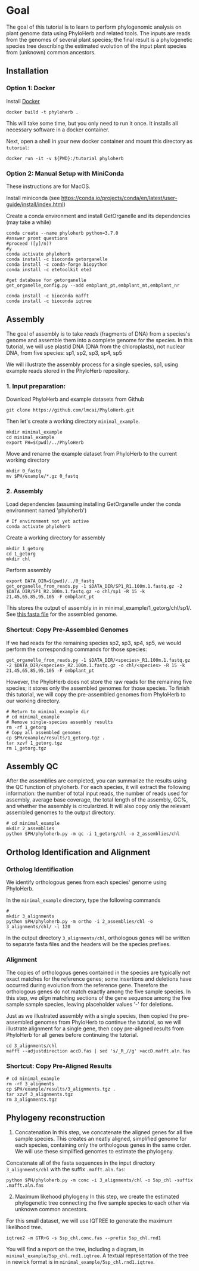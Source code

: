 # Goal
The goal of this tutorial is to learn to perform phylogenomic analysis on plant genome data using PhyloHerb and related tools. The inputs are reads from the genomes of several plant species; the final result is a phylogenetic species tree describing the estimated evolution of the input plant species from (unknown) common ancestors.

## Installation
### Option 1: Docker
Install [Docker](https://docs.docker.com/get-started/get-docker/)
```
docker build -t phyloherb .
```
This will take some time, but you only need to run it once. It installs all necessary software in a docker container.

Next, open a shell in your new docker container and mount this directory as `tutorial`:
```
docker run -it -v ${PWD}:/tutorial phyloherb
```

### Option 2: Manual Setup with MiniConda
These instructions are for MacOS.

Install miniconda (see https://conda.io/projects/conda/en/latest/user-guide/install/index.html)

Create a conda environment and install GetOrganelle and its dependencies (may take a while)
```
conda create --name phyloherb python=3.7.0
#answer promt questions 
#proceed ([y]/n)?
#y
conda activate phyloherb
conda install -c bioconda getorganelle
conda install -c conda-forge biopython
conda install -c etetoolkit ete3

#get database for getorganelle
get_organelle_config.py --add embplant_pt,embplant_mt,embplant_nr

conda install -c bioconda mafft
conda install -c bioconda iqtree
```

## Assembly
The goal of assembly is to take *reads* (fragments of DNA) from a species's genome and assemble them into a complete genome for the species. In this tutorial, we will use plastid DNA (DNA from the chloroplasts), not nuclear DNA, from five species: sp1, sp2, sp3, sp4, sp5

We will illustrate the assembly process for a single species, sp1, using example reads stored in the PhyloHerb repository.

### 1. Input preparation:
Download PhyloHerb and example datasets from Github
```
git clone https://github.com/lmcai/PhyloHerb.git
```

Then let's create a working directory `minimal_example`.
```
mkdir minimal_example
cd minimal_example
export PH=$(pwd)/../PhyloHerb
```

Move and rename the example dataset from PhyloHerb to the current working directory
```
mkdir 0_fastq
mv $PH/example/*.gz 0_fastq
```

### 2. Assembly
Load dependencies (assuming installing GetOrganelle under the conda environment named 'phyloherb')
```
# If environment not yet active
conda activate phyloherb
```
Create a working directory for assembly

```
mkdir 1_getorg
cd 1_getorg
mkdir chl
```

Perform assembly

```
export DATA_DIR=$(pwd)/../0_fastq
get_organelle_from_reads.py -1 $DATA_DIR/SP1_R1.100m.1.fastq.gz -2 $DATA_DIR/SP1_R2.100m.1.fastq.gz -o chl/sp1 -R 15 -k 21,45,65,85,95,105 -F embplant_pt
```
This stores the output of assembly in in minimal_example/1_getorg/chl/sp1/. See [this fasta file](minimal_example/1_getorg/chl/sp1/embplant_pt.K105.complete.graph1.1.path_sequence.fasta) for the assembled genome.

### Shortcut: Copy Pre-Assembled Genomes
If we had reads for the remaining species sp2, sp3, sp4, sp5, we would perform the corresponding commands for those species:
```
get_organelle_from_reads.py -1 $DATA_DIR/<species>_R1.100m.1.fastq.gz -2 $DATA_DIR/<species>_R2.100m.1.fastq.gz -o chl/<species> -R 15 -k 21,45,65,85,95,105 -F embplant_pt
```
However, the PhyloHerb does not store the raw reads for the remaining five species; it stores only the assembled genomes for those species. To finish this tutorial, we will copy the pre-assembled genomes from PhyloHerb to our working directory.
```
# Return to minimal_example dir
# cd minimal_example
# Remove single-species assembly results
rm -rf 1_getorg
# Copy all assembled genomes
cp $PH/example/results/1_getorg.tgz .
tar xzvf 1_getorg.tgz
rm 1_getorg.tgz
```

## Assembly QC
After the assemblies are completed, you can summarize the results using the QC function of phyloherb. For each species, it will extract the following information: the number of total input reads, the number of reads used for assembly, average base coverage, the total length of the assembly, GC%, and whether the assembly is circularized. It will also copy only the relevant assembled genomes to the output directory.

```
# cd minimal_example
mkdir 2_assemblies
python $PH/phyloherb.py -m qc -i 1_getorg/chl -o 2_assemblies/chl
```


## Ortholog Identification and Alignment
### Ortholog Identification
We identify orthologous genes from each species' genome using PhyloHerb.

In the `minimal_example` directory, type the following commands
```
# 
mkdir 3_alignments
python $PH/phyloherb.py -m ortho -i 2_assemblies/chl -o 3_alignments/chl/ -l 120
```

In the output directory `3_alignments/chl`, orthologous genes will be written to separate fasta files and the headers will be the species prefixes.

### Alignment
The copies of orthologous genes contained in the species are typically not exact matches for the reference genes; some insertions and deletions have occurred during evolution from the reference gene. Therefore the orthologous genes do not match exactly among the five sample species. In this step, we *align* matching sections of the gene sequence among the five sample sample species, leaving placeholder values '-' for deletions.

Just as we illustrated assembly with a single species, then copied the pre-assembled genomes from PhyloHerb to continue the tutorial, so we will illustrate alignment for a single gene, then copy pre-aligned results from PhyloHerb for all genes before continuing the tutorial.
```
cd 3_alignments/chl
mafft --adjustdirection accD.fas | sed 's/_R_//g' >accD.mafft.aln.fas
```

### Shortcut: Copy Pre-Aligned Results
```
# cd minimal_example
rm -rf 3_aligments
cp $PH/example/results/3_alignments.tgz .
tar xzvf 3_alignments.tgz
rm 3_alignments.tgz
```

## Phylogeny reconstruction
1. Concatenation
In this step, we concatenate the aligned genes for all five sample species. This creates an neatly aligned, simplified genome for each species, containing only the orthologous genes in the same order. We will use these simplified genomes to estimate the phylogeny.

Concatenate all of the fasta sequences in the input directory `3_alignments/chl` with the suffix `.mafft.aln.fas`:
```
python $PH/phyloherb.py -m conc -i 3_alignments/chl -o 5sp_chl -suffix .mafft.aln.fas
```

2. Maximum likehood phylogeny
In this step, we create the estimated phylogenetic tree connecting the five sample species to each other via unknown common ancestors.

For this small dataset, we will use IQTREE to generate the maximum likelihood tree.
```
iqtree2 -m GTR+G -s 5sp_chl.conc.fas --prefix 5sp_chl.rnd1
```
You will find a report on the tree, including a diagram, in `minimal_example/5sp_chl.rnd1.iqtree`. A textual representation of the tree in newick format is in `minimal_example/5sp_chl.rnd1.iqtree`.
